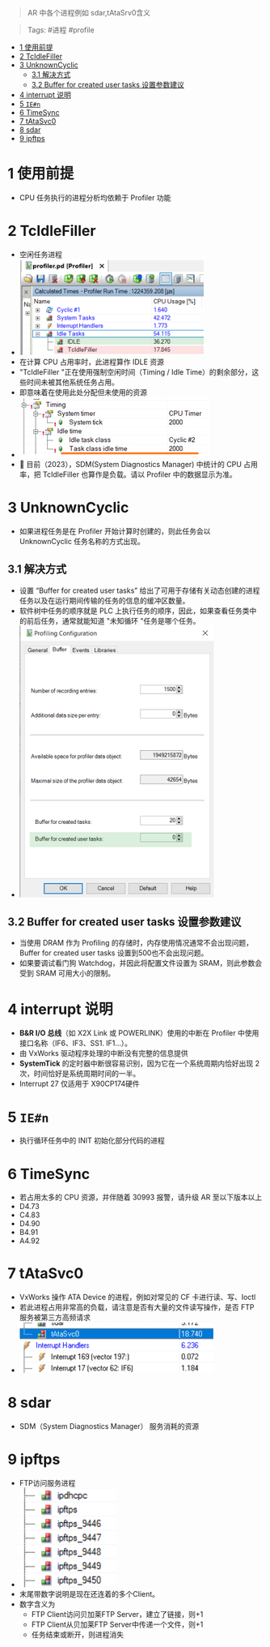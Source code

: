 > AR 中各个进程例如 sdar,tAtaSrv0含义

> Tags: #进程 #profile 

- [1 使用前提](#1%20%E4%BD%BF%E7%94%A8%E5%89%8D%E6%8F%90)
- [2 TcIdleFiller](#2%20TcIdleFiller)
- [3 UnknownCyclic](#3%20UnknownCyclic)
	- [3.1 解决方式](#3.1%20%E8%A7%A3%E5%86%B3%E6%96%B9%E5%BC%8F)
	- [3.2 Buffer for created user tasks 设置参数建议](#3.2%20Buffer%20for%20created%20user%20tasks%20%E8%AE%BE%E7%BD%AE%E5%8F%82%E6%95%B0%E5%BB%BA%E8%AE%AE)
- [4 interrupt 说明](#4%20interrupt%20%E8%AF%B4%E6%98%8E)
- [5 `IE#n`](#5%20%60IE#n%60)
- [6 TimeSync](#6%20TimeSync)
- [7 tAtaSvc0](#7%20tAtaSvc0)
- [8 sdar](#8%20sdar)
- [9 ipftps](#9%20ipftps)

# 1 使用前提

- CPU 任务执行的进程分析均依赖于 Profiler 功能

# 2 TcIdleFiller

- 空闲任务进程
- ![](FILES/030AR中各个进程例如sdar,tAtaSrv0含义/image-20231124184550180.png)
- 在计算 CPU 占用率时，此进程算作 IDLE 资源
- "TcIdleFiller "正在使用强制空闲时间（Timing / Idle Time）的剩余部分，这些时间未被其他系统任务占用。
- 即意味着在使用此处分配但未使用的资源
- ![](FILES/030AR中各个进程例如sdar,tAtaSrv0含义/image-20231124184647822.png)
- 🔴 目前（2023），SDM(System Diagnostics Manager) 中统计的 CPU 占用率，把 TcIdleFiller 也算作是负载。请以 Profiler 中的数据显示为准。

# 3 UnknownCyclic

- 如果进程任务是在 Profiler 开始计算时创建的，则此任务会以 UnknownCyclic 任务名称的方式出现。

## 3.1 解决方式

- 设置 “Buffer for created user tasks” 给出了可用于存储有关动态创建的进程任务以及在运行期间传输的任务的信息的缓冲区数量。
- 软件树中任务的顺序就是 PLC 上执行任务的顺序，因此，如果查看任务类中的前后任务，通常就能知道 "未知循环 "任务是哪个任务。
- ![](FILES/030AR中各个进程例如sdar,tAtaSrv0含义/image-20231124185827566.png)

## 3.2 Buffer for created user tasks 设置参数建议

- 当使用 DRAM 作为 Profiling 的存储时，内存使用情况通常不会出现问题，Buffer for created user tasks 设置到500也不会出现问题。
- 如果要调试看门狗 Watchdog，并因此将配置文件设置为 SRAM，则此参数会受到 SRAM 可用大小的限制。

# 4 interrupt 说明

- **B&R I/O 总线**（如 X2X Link 或 POWERLINK）使用的中断在 Profiler 中使用接口名称（IF6、IF3、SS1. IF1…）。
- 由 VxWorks 驱动程序处理的中断没有完整的信息提供
- **SystemTick** 的定时器中断很容易识别，因为它在一个系统周期内恰好出现 2 次，时间恰好是系统周期时间的一半。
- Interrupt 27 仅适用于 X90CP174硬件

# 5 `IE#n`

- 执行循环任务中的 INIT 初始化部分代码的进程

# 6 TimeSync

- 若占用太多的 CPU 资源，并伴随着 30993 报警，请升级 AR 至以下版本以上
- D4.73
- C4.83
- D4.90
- B4.91
- A4.92

# 7 tAtaSvc0

- VxWorks 操作 ATA Device 的进程，例如对常见的 CF 卡进行读、写、Ioctl
- 若此进程占用非常高的负载，请注意是否有大量的文件读写操作，是否 FTP 服务被第三方高频请求
- ![](FILES/030AR中各个进程例如sdar,tAtaSrv0含义/image-20231124195033718.png)

# 8 sdar

- SDM（System Diagnostics Manager） 服务消耗的资源

# 9 ipftps

- FTP访问服务进程
- ![](FILES/030AR中各个进程例如sdar,tAtaSrv0含义/image-20231227000251529.png)
- 末尾带数字说明是现在还连着的多个Client。
- 数字含义为
    - FTP Client访问贝加莱FTP Server，建立了链接，则+1
    - FTP Client从贝加莱FTP Server中传递一个文件，则+1
    - 任务结束或断开，则进程消失
